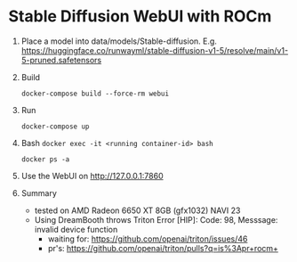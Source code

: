 # Stable Diffusion WebUI with ROCm

1. Place a model into data/models/Stable-diffusion. E.g. https://huggingface.co/runwayml/stable-diffusion-v1-5/resolve/main/v1-5-pruned.safetensors

2. Build
   ```shell
   docker-compose build --force-rm webui
   ```

3. Run
   ```shell
   docker-compose up
   ```

4. Bash `docker exec -it <running container-id> bash`
   ```shell
   docker ps -a
   ```

5. Use the WebUI on http://127.0.0.1:7860

6. Summary 
   - tested on AMD Radeon 6650 XT 8GB (gfx1032) NAVI 23
   - Using DreamBooth throws Triton Error [HIP]:  Code: 98, Messsage: invalid device function
      - waiting for: https://github.com/openai/triton/issues/46
      - pr's: https://github.com/openai/triton/pulls?q=is%3Apr+rocm+